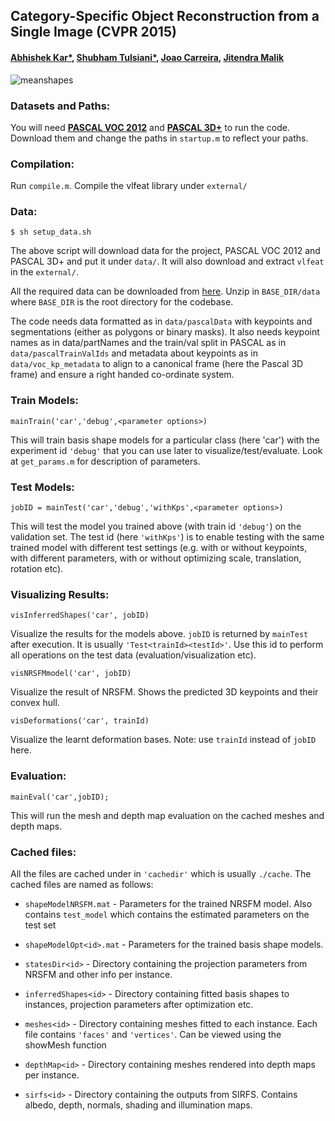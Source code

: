 ## Category-Specific Object Reconstruction from a Single Image (CVPR 2015)
#### [Abhishek Kar\*](http://cs.berkeley.edu/~akar), [Shubham Tulsiani\*](http://cs.berkeley.edu/~shubhtuls), [Joao Carreira](http://cs.berkeley.edu/~carreira), [Jitendra Malik](http://cs.berkeley.edu/~malik)

![meanshapes](https://people.eecs.berkeley.edu/~akar/meanshapes.png)

### Datasets and Paths:
You will need [**PASCAL VOC 2012**](http://host.robots.ox.ac.uk:8080/pascal/VOC/voc2012/VOCtrainval_11-May-2012.tar) and [**PASCAL 3D+**](http://cvgl.stanford.edu/projects/pascal3d.html) to run the code. Download them and change the paths in `startup.m` to reflect your paths.

### Compilation:
Run `compile.m`. Compile the vlfeat library under `external/`

### Data:
```
$ sh setup_data.sh
```
The above script will download data for the project, PASCAL VOC 2012 and PASCAL 3D+ and put it under `data/`. It will also download and extract `vlfeat` in the `external/`.

All the required data can be downloaded from [here](http://cs.berkeley.edu/~akar/categoryShapes/data.tar.gz). Unzip in `BASE_DIR/data` where `BASE_DIR` is the root directory for the codebase.

The code needs data formatted as in `data/pascalData` with keypoints and segmentations (either as polygons or binary masks). It also needs keypoint names as in data/partNames and the train/val split in PASCAL as in `data/pascalTrainValIds` and metadata about keypoints as in `data/voc_kp_metadata` to align to a canonical frame (here the Pascal 3D frame) and ensure a right handed co-ordinate system.

### Train Models:
```
mainTrain('car','debug',<parameter options>)
```
This will train basis shape models for a particular class (here 'car') with the experiment
id `'debug'` that you can use later to visualize/test/evaluate. Look at `get_params.m`
for description of parameters.

### Test Models:
```
jobID = mainTest('car','debug','withKps',<parameter options>)
```
This will test the model you trained above (with train id `'debug'`) on the validation set. The test id (here `'withKps'`) is to enable testing with the same trained model with different test settings (e.g. with or without keypoints, with different parameters, with or without optimizing scale, translation, rotation etc).

### Visualizing Results:
```
visInferredShapes('car', jobID)
```
Visualize the results for the models above. `jobID` is returned by `mainTest` after
execution. It is usually `'Test<trainId><testId>'`. Use this id to perform all
operations on the test data (evaluation/visualization etc).

```
visNRSFMmodel('car', jobID)
```
Visualize the result of NRSFM. Shows the predicted 3D keypoints and their convex hull.

```
visDeformations('car', trainId)
```
Visualize the learnt deformation bases. Note: use `trainId` instead of `jobID` here.

### Evaluation:
```
mainEval('car',jobID);
```
This will run the mesh and depth map evaluation on the cached meshes and depth maps.

### Cached files:
All the files are cached under in `'cachedir'` which is usually `./cache`. The
cached files are named as follows:

- `shapeModelNRSFM.mat` - Parameters for the trained NRSFM model. Also contains `test_model` which contains                   the estimated parameters on the test set

- `shapeModelOpt<id>.mat` - Parameters for the trained basis shape models.

- `statesDir<id>` - Directory containing the projection parameters from NRSFM and other info per instance.

- `inferredShapes<id>` - Directory containing fitted basis shapes to instances, projection parameters after optimization etc.

- `meshes<id>` - Directory containing meshes fitted to each instance. Each file contains `'faces'` and `'vertices'`. Can be viewed using the showMesh function

- `depthMap<id>` - Directory containing meshes rendered into depth maps per instance.

- `sirfs<id>` - Directory containing the outputs from SIRFS. Contains albedo, depth, normals, shading and illumination maps.
